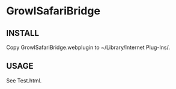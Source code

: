GrowlSafariBridge
=================

INSTALL
-------

Copy GrowlSafariBridge.webplugin to ~/Library/Internet Plug-Ins/.

USAGE
-----

See Test.html.
